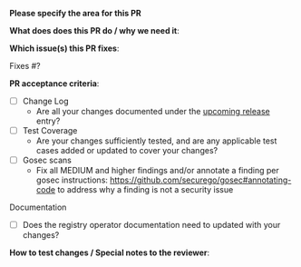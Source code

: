 **Please specify the area for this PR**

**What does does this PR do / why we need it**:

**Which issue(s) this PR fixes**:

Fixes #?

**PR acceptance criteria**:

- [ ] Change Log
    - Are all your changes documented under the [upcoming release](https://github.com/devfile/registry-operator/tree/main/CHANGELOG.md#unreleased) entry?
- [ ] Test Coverage 
    - Are your changes sufficiently tested, and are any applicable test cases added or updated to cover your changes?
- [ ] Gosec scans 
  - Fix all MEDIUM and higher findings and/or annotate a finding per gosec instructions: https://github.com/securego/gosec#annotating-code to address why a finding is not a security issue

Documentation
- [ ] Does the registry operator documentation need to updated with your changes?

**How to test changes / Special notes to the reviewer**:
